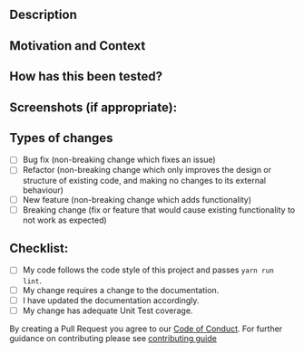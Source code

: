 <!--- Provide a general summary of your changes in the Title above -->

## Description
<!--- Describe your changes in detail -->

## Motivation and Context
<!--- Why is this change required? What problem does it solve? -->
<!--- If it fixes an open issue, please link to the issue here. -->

## How has this been tested?
<!--- Please describe in detail how you tested your changes. -->
<!--- Include details of your testing environment, tests ran to see how -->
<!--- your change affects other areas of the code, etc. -->

## Screenshots (if appropriate):

## Types of changes
<!--- What types of changes does your code introduce? Put an `x` in all the boxes that apply: -->
- [ ] Bug fix (non-breaking change which fixes an issue)
- [ ] Refactor (non-breaking change which only improves the design or structure of existing code, and making no changes to its external behaviour)
- [ ] New feature (non-breaking change which adds functionality)
- [ ] Breaking change (fix or feature that would cause existing functionality to not work as expected)

## Checklist:
<!--- Go over all the following points, and put an `x` in all the boxes that apply. -->
<!--- If you're unsure about any of these, don't hesitate to ask. We're here to help! -->
- [ ] My code follows the code style of this project and passes `yarn run lint`.
- [ ] My change requires a change to the documentation.
- [ ] I have updated the documentation accordingly.
- [ ] My change has adequate Unit Test coverage.

By creating a Pull Request you agree to our [Code of Conduct](https://github.com/sytone/obsidian-tasks-x/blob/main-tasks-sql/CODE_OF_CONDUCT.md). For further guidance on contributing please see [contributing guide](https://github.com/sytone/obsidian-tasks-x/blob/main-tasks-sql/CONTRIBUTING.md)
